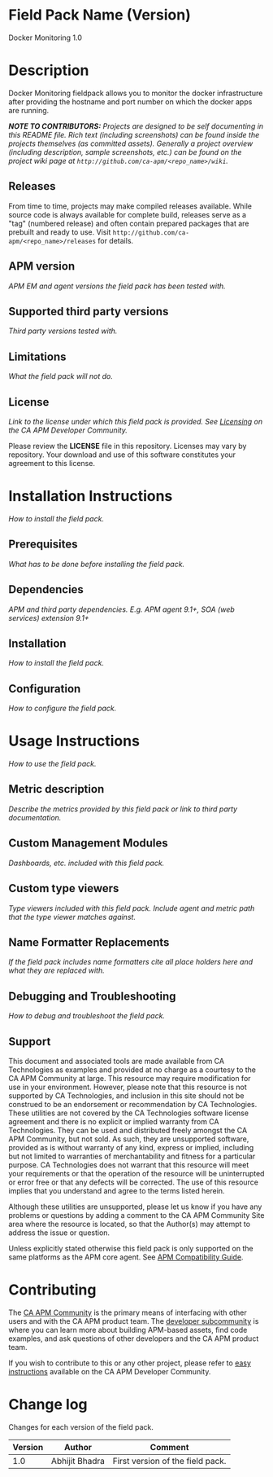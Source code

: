 # Field Pack Name (Version)
Docker Monitoring 1.0

# Description
Docker Monitoring fieldpack allows you to monitor the docker infrastructure after providing the hostname and port number on which the docker apps are running. 

*__NOTE TO CONTRIBUTORS:__ Projects are designed to be self documenting in this README file.  Rich text (including screenshots) can be  found inside the projects themselves (as committed assets).  Generally a project overview (including description, sample screenshots, etc.) can be found on the project wiki page at `http://github.com/ca-apm/<repo_name>/wiki`.* 

## Releases
From time to time, projects may make compiled releases available.  While source code is always available for complete build, releases serve as a "tag" (numbered release) and often contain prepared packages that are prebuilt and ready to use.  Visit `http://github.com/ca-apm/<repo_name>/releases` for details.

## APM version
*APM EM and agent versions the field pack has been tested with.*

## Supported third party versions
*Third party versions tested with.*

## Limitations
*What the field pack will not do.*

## License
*Link to the license under which this field pack is provided. See [Licensing](https://communities.ca.com/docs/DOC-231150910#license) on the CA APM Developer Community.*

Please review the 
**LICENSE**
file in this repository.  Licenses may vary by repository.  Your download and use of this software constitutes your agreement to this license.

# Installation Instructions
*How to install the field pack.*

## Prerequisites
*What has to be done before installing the field pack.*

## Dependencies
*APM and third party dependencies. E.g. APM agent 9.1+, SOA (web services) extension 9.1+*

## Installation
*How to install the field pack.*

## Configuration
*How to configure the field pack.*


# Usage Instructions
*How to use the field pack.*

## Metric description
*Describe the metrics provided by this field pack or link to third party documentation.*

## Custom Management Modules
*Dashboards, etc. included with this field pack.*

## Custom type viewers
*Type viewers included with this field pack. Include agent and metric path that the type viewer matches against.*

## Name Formatter Replacements
*If the field pack includes name formatters cite all place holders here and what they are replaced with.*

## Debugging and Troubleshooting
*How to debug and troubleshoot the field pack.*

## Support
This document and associated tools are made available from CA Technologies as examples and provided at no charge as a courtesy to the CA APM Community at large. This resource may require modification for use in your environment. However, please note that this resource is not supported by CA Technologies, and inclusion in this site should not be construed to be an endorsement or recommendation by CA Technologies. These utilities are not covered by the CA Technologies software license agreement and there is no explicit or implied warranty from CA Technologies. They can be used and distributed freely amongst the CA APM Community, but not sold. As such, they are unsupported software, provided as is without warranty of any kind, express or implied, including but not limited to warranties of merchantability and fitness for a particular purpose. CA Technologies does not warrant that this resource will meet your requirements or that the operation of the resource will be uninterrupted or error free or that any defects will be corrected. The use of this resource implies that you understand and agree to the terms listed herein.

Although these utilities are unsupported, please let us know if you have any problems or questions by adding a comment to the CA APM Community Site area where the resource is located, so that the Author(s) may attempt to address the issue or question.

Unless explicitly stated otherwise this field pack is only supported on the same platforms as the APM core agent. See [APM Compatibility Guide](http://www.ca.com/us/support/ca-support-online/product-content/status/compatibility-matrix/application-performance-management-compatibility-guide.aspx).


# Contributing
The [CA APM Community](https://communities.ca.com/community/ca-apm) is the primary means of interfacing with other users and with the CA APM product team.  The [developer subcommunity](https://communities.ca.com/community/ca-apm/ca-developer-apm) is where you can learn more about building APM-based assets, find code examples, and ask questions of other developers and the CA APM product team.

If you wish to contribute to this or any other project, please refer to [easy instructions](https://communities.ca.com/docs/DOC-231150910) available on the CA APM Developer Community.


# Change log
Changes for each version of the field pack.

Version | Author | Comment
--------|--------|--------
1.0 | Abhijit Bhadra | First version of the field pack.
